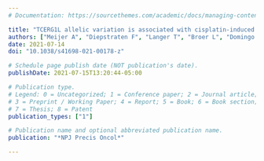 ```yaml
---
# Documentation: https://sourcethemes.com/academic/docs/managing-content/

title: "TCERG1L allelic variation is associated with cisplatin-induced hearing loss in childhood cancer, a PanCareLIFE study"
authors: ["Meijer A", "Diepstraten F", "Langer T", "Broer L", "Domingo I", "Clemens E", "Uitterlinden A", "de Vries A", "van Grotel M", "Vermeij W", "Ozinga R", "Binder H", "Byrne J", "van Dulmen-den Broeder E", "Garre MK", "Grabow D", "Kaatsch P", "Kaiser M", "Kenborg L", "Winther J", "Rechnitzer C", "Hasle H", "Kepak T", "Kepakova K", "Tissing W", "van der Kooi A", "Kremer L", "Kruseova J", "Pluijm SMF", "Kuehni C", "van der Pal H", "Parfitt R", "Spix C", "Tillmanns A", "Deuster D", "Matulat P", "Calaminus G", "Hoetink AE", "Elsner S", "Gebauer J", "Haupt R", "Lackner H", "Blattmann C", "Neggers S", "Rassekh S", "Wright G", "Brooks B", "Nagtegaal A", "Drögemöller B", "Ross C", "Bhavsar A", "am Zehnhoff-Dinnesen A", "Carleton B", "Zolk O", "van den Heuvel-Eibrink M", "PanCareLIFE Consortium", "The CPNDS Consortium"]
date: 2021-07-14
doi: "10.1038/s41698-021-00178-z"

# Schedule page publish date (NOT publication's date).
publishDate: 2021-07-15T13:20:44-05:00

# Publication type.
# Legend: 0 = Uncategorized; 1 = Conference paper; 2 = Journal article;
# 3 = Preprint / Working Paper; 4 = Report; 5 = Book; 6 = Book section;
# 7 = Thesis; 8 = Patent
publication_types: ["1"]

# Publication name and optional abbreviated publication name.
publication: "*NPJ Precis Oncol*"

---
```

